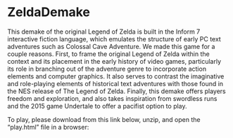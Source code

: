 # ZeldaDemake  
This demake of the original Legend of Zelda is built in the Inform 7 interactive fiction language, which emulates the structure of early PC text adventures such as Colossal Cave Adventure. We made this game for a couple reasons. First, to frame the original Legend of Zelda within the context and its placement in the early history of video games, particularly its role in branching out of the adventure genre to incorporate action elements and computer graphics. It also serves to contrast the imaginative and role-playing elements of historical text adventures with those found in the NES release of The Legend of Zelda. Finally, this demake offers players freedom and exploration, and also takes inspiration from swordless runs and the 2015 game Undertale to offer a pacifist option to play.  

To play, please download from this link below, unzip, and open the “play.html” file in a browser:
